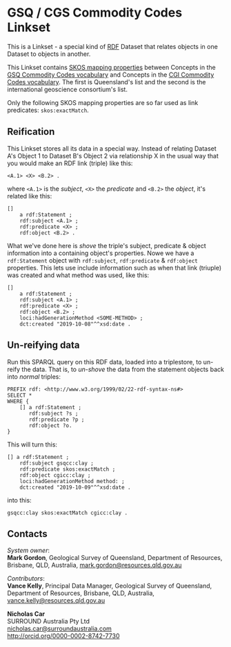 # GSQ / CGS Commodity Codes Linkset
This is a Linkset - a special kind of [RDF](https://www.w3.org/RDF/) Dataset that relates objects in one Dataset to objects in another.

This Linkset contains [SKOS mapping properties](https://www.w3.org/TR/skos-reference/#mapping)
between Concepts in the [GSQ Commodity Codes vocabulary](http://linked.data.gov.au/def/gsq-commodity-codes) and Concepts in the [CGI Commodity Codes vocabulary](http://resource.geosciml.org/classifierscheme/cgi/2016.01/commodity-code). The first is Queensland's list and the second is the international geoscience consortium's list.

Only the following SKOS mapping properties are so far used as link predicates: `skos:exactMatch`.

## Reification
This Linkset stores all its data in a special way. Instead of relating Dataset A's Object 1 to Dataset B's Object 2 via relationship X in the usual way that you would make an RDF link (triple) like this:

```
<A.1> <X> <B.2> .
```
where `<A.1>` is the *subject*, `<X>` the *predicate* and `<B.2>` the *object*,  it's related like this:
```
[]
    a rdf:Statement ;
    rdf:subject <A.1> ;
    rdf:predicate <X> ;
    rdf:object <B.2> .
```
What we've done here is *shove* the triple's subject, predicate & object information into a containing object's properties. Nowe we have a `rdf:Statement` object with `rdf:subject`, `rdf:predicate` & `rdf:object` properties. This lets use include information such as when that link (triuple) was created and what method was used, like this:

```
[]
    a rdf:Statement ;
    rdf:subject <A.1> ;
    rdf:predicate <X> ;
    rdf:object <B.2> ;
    loci:hadGenerationMethod <SOME-METHOD> ;
    dct:created "2019-10-08"^^xsd:date .
```
## Un-reifying data
Run this SPARQL query on this RDF data, loaded into a triplestore, to un-reify the data. That is, to *un-shove* the data from the statement objects back into *normal* triples:
```
PREFIX rdf: <http://www.w3.org/1999/02/22-rdf-syntax-ns#>
SELECT * 
WHERE {
    [] a rdf:Statement ;
       rdf:subject ?s ;
       rdf:predicate ?p ;
       rdf:object ?o.
}
```
This will turn this:
```
[] a rdf:Statement ;
    rdf:subject gsqcc:clay ;
    rdf:predicate skos:exactMatch ;
    rdf:object cgicc:clay ;    
    loci:hadGenerationMethod method: ;
    dct:created "2019-10-09"^^xsd:date .
```
into this:
```
gsqcc:clay skos:exactMatch cgicc:clay .
```

## Contacts
*System owner*:  
**Mark Gordon**,
Geological Survey of Queensland,
Department of Resources,
Brisbane, QLD, Australia,
<mark.gordon@resources.qld.gov.au>  

*Contributors*:  
**Vance Kelly**,
Principal Data Manager,
Geological Survey of Queensland,
Department of Resources,
Brisbane, QLD, Australia,  
<vance.kelly@resources.qld.gov.au>

**Nicholas Car**  
SURROUND Australia Pty Ltd  
<nicholas.car@surroundaustralia.com>  
<http://orcid.org/0000-0002-8742-7730>  

